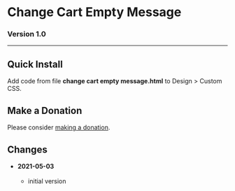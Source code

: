 # Change Cart Empty Message

### Version 1.0

---

## Quick Install

Add code from file **change cart empty message.html** to Design > Custom CSS.

## Make a Donation

Please consider [making a donation](https://github.com/tomsWebConsulting/twcsl#make-a-donation).

## Changes

<!-- * **2021-07-01**
<br><br>
  * added code to change read more link
  * use twcsl
  * bumped version to 0.1d2
  <br><br -->
* **2021-05-03**
<br><br>
  * initial version
